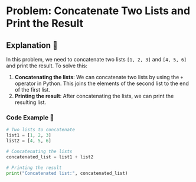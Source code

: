 # Problem: Concatenate Two Lists and Print the Result

## **Explanation** 🧠

In this problem, we need to concatenate two lists `[1, 2, 3]` and `[4, 5, 6]` and print the result. To solve this:

1. **Concatenating the lists**: We can concatenate two lists by using the `+` operator in Python. This joins the elements of the second list to the end of the first list.
2. **Printing the result**: After concatenating the lists, we can print the resulting list.

### **Code Example** 📜

```python
# Two lists to concatenate
list1 = [1, 2, 3]
list2 = [4, 5, 6]

# Concatenating the lists
concatenated_list = list1 + list2

# Printing the result
print("Concatenated list:", concatenated_list)
